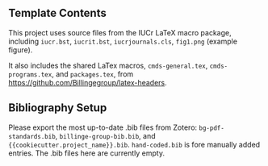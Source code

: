 ## Template Contents

This project uses source files from the IUCr LaTeX macro package,
including `iucr.bst`, `iucrit.bst`, `iucrjournals.cls`, `fig1.png` (example figure).

It also includes the shared LaTex macros,
`cmds-general.tex`, `cmds-programs.tex`, and `packages.tex`,
from https://github.com/Billingegroup/latex-headers.

## Bibliography Setup

Please export the most up-to-date .bib files from Zotero:
`bg-pdf-standards.bib`, `billinge-group-bib.bib`, and `{{cookiecutter.project_name}}.bib`.
`hand-coded.bib` is fore manually added entries.
The .bib files here are currently empty.
